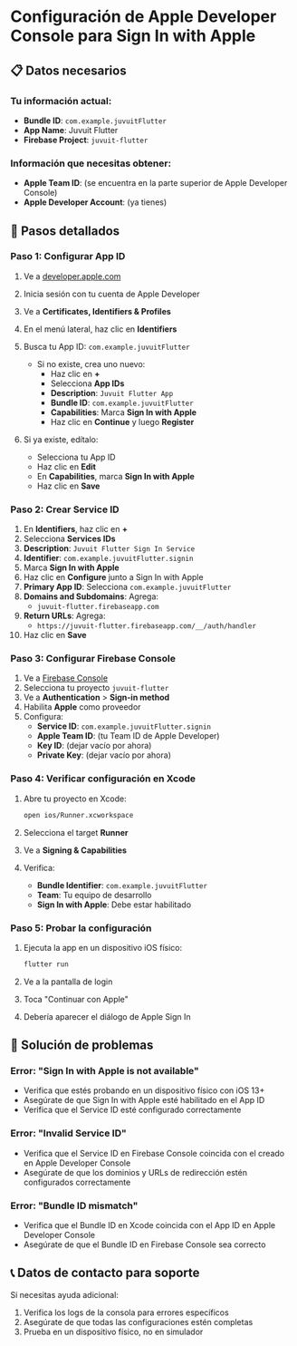 # Configuración de Apple Developer Console para Sign In with Apple

## 📋 Datos necesarios

### Tu información actual:
- **Bundle ID**: `com.example.juvuitFlutter`
- **App Name**: Juvuit Flutter
- **Firebase Project**: `juvuit-flutter`

### Información que necesitas obtener:
- **Apple Team ID**: (se encuentra en la parte superior de Apple Developer Console)
- **Apple Developer Account**: (ya tienes)

## 🔧 Pasos detallados

### Paso 1: Configurar App ID

1. Ve a [developer.apple.com](https://developer.apple.com/)
2. Inicia sesión con tu cuenta de Apple Developer
3. Ve a **Certificates, Identifiers & Profiles**
4. En el menú lateral, haz clic en **Identifiers**
5. Busca tu App ID: `com.example.juvuitFlutter`
   - Si no existe, crea uno nuevo:
     - Haz clic en **+**
     - Selecciona **App IDs**
     - **Description**: `Juvuit Flutter App`
     - **Bundle ID**: `com.example.juvuitFlutter`
     - **Capabilities**: Marca **Sign In with Apple**
     - Haz clic en **Continue** y luego **Register**

6. Si ya existe, edítalo:
   - Selecciona tu App ID
   - Haz clic en **Edit**
   - En **Capabilities**, marca **Sign In with Apple**
   - Haz clic en **Save**

### Paso 2: Crear Service ID

1. En **Identifiers**, haz clic en **+**
2. Selecciona **Services IDs**
3. **Description**: `Juvuit Flutter Sign In Service`
4. **Identifier**: `com.example.juvuitFlutter.signin`
5. Marca **Sign In with Apple**
6. Haz clic en **Configure** junto a Sign In with Apple
7. **Primary App ID**: Selecciona `com.example.juvuitFlutter`
8. **Domains and Subdomains**: Agrega:
   - `juvuit-flutter.firebaseapp.com`
9. **Return URLs**: Agrega:
   - `https://juvuit-flutter.firebaseapp.com/__/auth/handler`
10. Haz clic en **Save**

### Paso 3: Configurar Firebase Console

1. Ve a [Firebase Console](https://console.firebase.google.com/)
2. Selecciona tu proyecto `juvuit-flutter`
3. Ve a **Authentication** > **Sign-in method**
4. Habilita **Apple** como proveedor
5. Configura:
   - **Service ID**: `com.example.juvuitFlutter.signin`
   - **Apple Team ID**: (tu Team ID de Apple Developer)
   - **Key ID**: (dejar vacío por ahora)
   - **Private Key**: (dejar vacío por ahora)

### Paso 4: Verificar configuración en Xcode

1. Abre tu proyecto en Xcode:
   ```bash
   open ios/Runner.xcworkspace
   ```

2. Selecciona el target **Runner**
3. Ve a **Signing & Capabilities**
4. Verifica:
   - **Bundle Identifier**: `com.example.juvuitFlutter`
   - **Team**: Tu equipo de desarrollo
   - **Sign In with Apple**: Debe estar habilitado

### Paso 5: Probar la configuración

1. Ejecuta la app en un dispositivo iOS físico:
   ```bash
   flutter run
   ```

2. Ve a la pantalla de login
3. Toca "Continuar con Apple"
4. Debería aparecer el diálogo de Apple Sign In

## 🚨 Solución de problemas

### Error: "Sign In with Apple is not available"
- Verifica que estés probando en un dispositivo físico con iOS 13+
- Asegúrate de que Sign In with Apple esté habilitado en el App ID
- Verifica que el Service ID esté configurado correctamente

### Error: "Invalid Service ID"
- Verifica que el Service ID en Firebase Console coincida con el creado en Apple Developer Console
- Asegúrate de que los dominios y URLs de redirección estén configurados correctamente

### Error: "Bundle ID mismatch"
- Verifica que el Bundle ID en Xcode coincida con el App ID en Apple Developer Console
- Asegúrate de que el Bundle ID en Firebase Console sea correcto

## 📞 Datos de contacto para soporte

Si necesitas ayuda adicional:
1. Verifica los logs de la consola para errores específicos
2. Asegúrate de que todas las configuraciones estén completas
3. Prueba en un dispositivo físico, no en simulador

